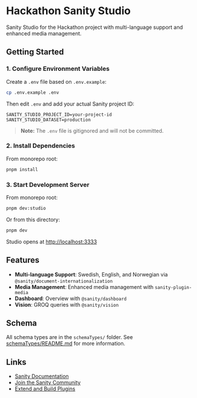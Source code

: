 # Hackathon Sanity Studio

Sanity Studio for the Hackathon project with multi-language support and enhanced media management.

## Getting Started

### 1. Configure Environment Variables

Create a `.env` file based on `.env.example`:

```bash
cp .env.example .env
```

Then edit `.env` and add your actual Sanity project ID:

```
SANITY_STUDIO_PROJECT_ID=your-project-id
SANITY_STUDIO_DATASET=production
```

> **Note:** The `.env` file is gitignored and will not be committed.

### 2. Install Dependencies

From monorepo root:

```bash
pnpm install
```

### 3. Start Development Server

From monorepo root:

```bash
pnpm dev:studio
```

Or from this directory:

```bash
pnpm dev
```

Studio opens at [http://localhost:3333](http://localhost:3333)

## Features

- **Multi-language Support**: Swedish, English, and Norwegian via `@sanity/document-internationalization`
- **Media Management**: Enhanced media management with `sanity-plugin-media`
- **Dashboard**: Overview with `@sanity/dashboard`
- **Vision**: GROQ queries with `@sanity/vision`

## Schema

All schema types are in the `schemaTypes/` folder. See [schemaTypes/README.md](./schemaTypes/README.md) for more information.

## Links

- [Sanity Documentation](https://www.sanity.io/docs)
- [Join the Sanity Community](https://www.sanity.io/community/join)
- [Extend and Build Plugins](https://www.sanity.io/docs/content-studio/extending)
